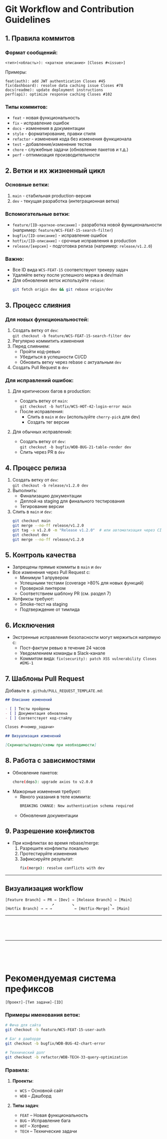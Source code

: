 # Git Workflow and Contribution Guidelines

## 1. Правила коммитов

### Формат сообщений:

`<тип>(<область>): <краткое описание> [Closes #<issue>]`

Примеры:

```
feat(auth): add JWT authentication Closes #45
fix(dashboard): resolve data caching issue Closes #78
docs(readme): update deployment instructions
perf(api): optimize response caching Closes #102
```

### Типы коммитов:

- `feat` - новая функциональность
- `fix` - исправление ошибок
- `docs` - изменения в документации
- `style` - форматирование, правки стиля
- `refactor` - изменения кода без изменения функционала
- `test` - добавление/изменение тестов
- `chore` - служебные задачи (обновление пакетов и т.д.)
- `perf` - оптимизация производительности

## 2. Ветки и их жизненный цикл

### Основные ветки:

1. `main` - стабильная production-версия
2. `dev` - текущая разработка (интеграционная ветка)

### Вспомогательные ветки:

- `feature/[ID-краткое-описание]` - разработка новой функциональности (например: `feature/WCS-FEAT-15-search-filter`)
- `bugfix/[ID-описание]` - исправление ошибок
- `hotfix/[ID-описание]` - срочные исправления в production
- `release/[версия]` - подготовка релиза (например: `release/v1.2.0`)

### Важно:

- Все ID вида `WCS-FEAT-15` соответствуют трекеру задач
- Удаляйте ветку после успешного мержа в dev/main
- Для обновления веток используйте `rebase`:
    ```bash
    git fetch origin dev && git rebase origin/dev
    ```

## 3. Процесс слияния

### Для новых функциональностей:

1. Создать ветку от `dev`:  
   `git checkout -b feature/WCS-FEAT-15-search-filter dev`
2. Регулярно коммитить изменения
3. Перед слиянием:
    - Пройти код-ревью
    - Убедиться в успешности CI/CD
    - Обновить ветку через rebase с актуальным `dev`
4. Создать Pull Request в `dev`

### Для исправлений ошибок:

1. Для критических багов в production:

    - Создать ветку от `main`:  
      `git checkout -b hotfix/WCS-HOT-42-login-error main`
    - После исправления:
        - Слить в `main` и `dev` (используйте `cherry-pick` для dev)
        - Создать тег версии

2. Для обычных исправлений:
    - Создать ветку от `dev`:  
      `git checkout -b bugfix/WDB-BUG-21-table-render dev`
    - Слить через PR в `dev`

## 4. Процесс релиза

1. Создать ветку от `dev`:  
   `git checkout -b release/v1.2.0 dev`
2. Выполнить:
    - Финализацию документации
    - Деплой на staging для финального тестирования
    - Тегирование версии
3. Слить в `main` и `dev`:
    ```bash
    git checkout main
    git merge --no-ff release/v1.2.0
    git tag -a v1.2.0 -m "Release v1.2.0"  # или автоматизация через CI/CD
    git checkout dev
    git merge --no-ff release/v1.2.0
    ```

## 5. Контроль качества

- Запрещены прямые коммиты в `main` и `dev`
- Все изменения через Pull Request с:
    - Минимум 1 апрувером
    - Успешными тестами (coverage >80% для новых функций)
    - Проверкой линтером
    - Соответствием шаблону PR (см. раздел 7)
- Хотфиксы требуют:
    - Smoke-тест на staging
    - Подтверждение от тимлида

## 6. Исключения

- Экстренные исправления безопасности могут мержиться напрямую с:
    - Пост-фактум ревью в течение 24 часов
    - Уведомлением команды в Slack-канале
    - Коммитом вида: `fix(security): patch XSS vulnerability Closes #EMG-1`

## 7. Шаблоны Pull Request

Добавьте в `.github/PULL_REQUEST_TEMPLATE.md`:

```markdown
## Описание изменений

- [ ] Тесты пройдены
- [ ] Документация обновлена
- [ ] Соответствует код-стайлу

Closes #<номер_задачи>

## Визуализация изменений

[Скриншоты/видео/схемы при необходимости]
```

## 8. Работа с зависимостями

- Обновление пакетов:
    ```bash
    chore(deps): upgrade axios to v2.0.0
    ```
- Мажорные изменения требуют:
    - Явного указания в теле коммита:
        ```bash
        BREAKING CHANGE: New authentication schema required
        ```
    - Обновления документации

## 9. Разрешение конфликтов

- При конфликтах во время rebase/merge:
    1. Разрешите конфликты локально
    2. Протестируйте изменения
    3. Зафиксируйте результат:
        ```bash
        fix(merge): resolve conflicts with dev
        ```

---

## Визуализация workflow

```
[Feature Branch] → PR → [Dev] → [Release Branch] → [Main]
                     ↗        ↘                ↘
[Hotfix Branch] → → →          → [Hotfix-Merge] → [Main]
```

---

<br/>
<br/>
<br/>

---

<br/>
<br/>
<br/>

# Рекомендуемая система префиксов

```
[Проект]-[Тип задачи]-[ID]
```

### Примеры именования веток:

```bash
# Фича для сайта
git checkout -b feature/WCS-FEAT-15-user-auth

# Баг в дашборде
git checkout -b bugfix/WDB-BUG-42-chart-error

# Технический долг
git checkout -b refactor/WDB-TECH-33-query-optimization
```

### Правила:

1. **Проекты**:

    - `WCS` – Основной сайт
    - `WDB` – Дашборд

2. **Типы задач**:
    - `FEAT` – Новая функциональность
    - `BUG` – Исправление бага
    - `HOT` – Хотфикс
    - `TECH` – Технические задачи
